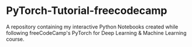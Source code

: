 # PyTorch-Tutorial-freecodecamp
A repository containing my interactive Python Notebooks created while following freeCodeCamp's PyTorch for Deep Learning &amp; Machine Learning course.
